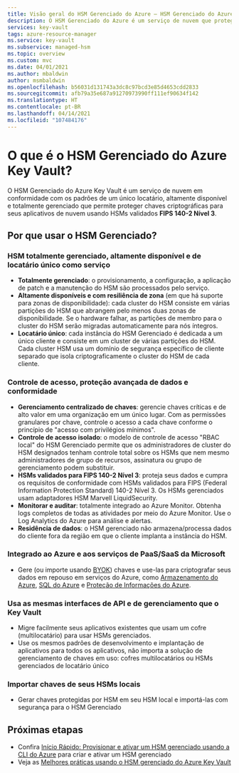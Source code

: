 ```yaml
---
title: Visão geral do HSM Gerenciado do Azure – HSM Gerenciado do Azure | Microsoft Docs
description: O HSM Gerenciado do Azure é um serviço de nuvem que protege suas chaves de criptografia para aplicativos de nuvem.
services: key-vault
tags: azure-resource-manager
ms.service: key-vault
ms.subservice: managed-hsm
ms.topic: overview
ms.custom: mvc
ms.date: 04/01/2021
ms.author: mbaldwin
author: msmbaldwin
ms.openlocfilehash: b56031d131743a3dc8c97bcd3e85d4653cdd2833
ms.sourcegitcommit: afb79a35e687a91270973990ff111ef90634f142
ms.translationtype: HT
ms.contentlocale: pt-BR
ms.lasthandoff: 04/14/2021
ms.locfileid: "107484176"
---
```

# <a name="what-is-azure-key-vault-managed-hsm"></a>O que é o HSM Gerenciado do Azure Key Vault?

O HSM Gerenciado do Azure Key Vault é um serviço de nuvem em conformidade com os padrões de um único locatário, altamente disponível e totalmente gerenciado que permite proteger chaves criptográficas para seus aplicativos de nuvem usando HSMs validados **FIPS 140-2 Nível 3**.  

## <a name="why-use-managed-hsm"></a>Por que usar o HSM Gerenciado?

### <a name="fully-managed-highly-available-single-tenant-hsm-as-a-service"></a>HSM totalmente gerenciado, altamente disponível e de locatário único como serviço

- **Totalmente gerenciado**: o provisionamento, a configuração, a aplicação de patch e a manutenção do HSM são processados pelo serviço. 
- **Altamente disponíveis e com resiliência de zona** (em que há suporte para zonas de disponibilidade): cada cluster do HSM consiste em várias partições do HSM que abrangem pelo menos duas zonas de disponibilidade. Se o hardware falhar, as partições de membro para o cluster do HSM serão migradas automaticamente para nós íntegros.
- **Locatário único**: cada instância do HSM Gerenciado é dedicada a um único cliente e consiste em um cluster de várias partições do HSM. Cada cluster HSM usa um domínio de segurança específico de cliente separado que isola criptograficamente o cluster do HSM de cada cliente.


### <a name="access-control-enhanced-data-protection--compliance"></a>Controle de acesso, proteção avançada de dados e conformidade

- **Gerenciamento centralizado de chaves**: gerencie chaves críticas e de alto valor em uma organização em um único lugar. Com as permissões granulares por chave, controle o acesso a cada chave conforme o princípio de "acesso com privilégios mínimos".
- **Controle de acesso isolado**: o modelo de controle de acesso "RBAC local" do HSM Gerenciado permite que os administradores de cluster do HSM designados tenham controle total sobre os HSMs que nem mesmo administradores de grupo de recursos, assinatura ou grupo de gerenciamento podem substituir.
- **HSMs validados para FIPS 140-2 Nível 3**: proteja seus dados e cumpra os requisitos de conformidade com HSMs validados para FIPS (Federal Information Protection Standard) 140-2 Nível 3. Os HSMs gerenciados usam adaptadores HSM Marvell LiquidSecurity.
- **Monitorar e auditar**: totalmente integrado ao Azure Monitor. Obtenha logs completos de todas as atividades por meio do Azure Monitor. Use o Log Analytics do Azure para análise e alertas.
- **Residência de dados**: o HSM gerenciado não armazena/processa dados do cliente fora da região em que o cliente implanta a instância do HSM.

### <a name="integrated-with-azure-and-microsoft-paassaas-services"></a>Integrado ao Azure e aos serviços de PaaS/SaaS da Microsoft 

- Gere (ou importe usando [BYOK](hsm-protected-keys-byok.md)) chaves e use-las para criptografar seus dados em repouso em serviços do Azure, como [Armazenamento do Azure](../../storage/common/customer-managed-keys-overview.md), [SQL do Azure](../../azure-sql/database/transparent-data-encryption-byok-overview.md) e [Proteção de Informações do Azure](/azure/information-protection/byok-price-restrictions).

### <a name="uses-same-api-and-management-interfaces-as-key-vault"></a>Usa as mesmas interfaces de API e de gerenciamento que o Key Vault

- Migre facilmente seus aplicativos existentes que usam um cofre (multilocatário) para usar HSMs gerenciados.
- Use os mesmos padrões de desenvolvimento e implantação de aplicativos para todos os aplicativos, não importa a solução de gerenciamento de chaves em uso: cofres multilocatários ou HSMs gerenciados de locatário único

### <a name="import-keys-from-your-on-premise-hsms"></a>Importar chaves de seus HSMs locais

- Gerar chaves protegidas por HSM em seu HSM local e importá-las com segurança para o HSM Gerenciado

## <a name="next-steps"></a>Próximas etapas
- Confira [Início Rápido: Provisionar e ativar um HSM gerenciado usando a CLI do Azure](quick-create-cli.md) para criar e ativar um HSM gerenciado
- Veja as [Melhores práticas usando o HSM gerenciado do Azure Key Vault](best-practices.md)
